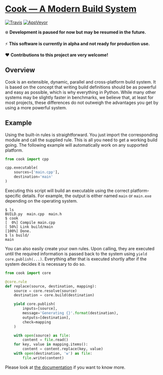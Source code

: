# [Cook — A Modern Build System](https://getcook.org/)

[![Travis](https://api.travis-ci.org/jachris/cook.svg)](https://travis-ci.org/jachris/cook)
[![AppVeyor](https://ci.appveyor.com/api/projects/status/github/jachris/cook?svg=true)](https://ci.appveyor.com/project/jachris/cook)

:snowflake: **Development is paused for now but may be resumed in the future.**

:zap: **This software is currently in alpha and not ready for production use.**

:heart: **Contributions to this project are very welcome!**


## Overview

Cook is an extensible, dynamic, parallel and cross-platform
build system. It is based on the concept that writing build definitions should
be as powerful and easy as possible, which is why everything in Python. While
many other systems may be slightly faster in benchmarks, we believe that, at
least for most projects, these differences do not outweigh the advantages you
get by using a more powerful system.


## Example

Using the built-in rules is straightforward. You just import the corresponding
module and call the supplied rule. This is all you need to get a working build
going. The following example will automatically work on any supported platform.

```python
from cook import cpp

cpp.executable(
    sources=['main.cpp'],
    destination='main'
)
```

Executing this script will build an executable using the correct
platform-specific details. For example, the output is either named `main` or
`main.exe` depending on the operating system.

```
$ ls
BUILD.py  main.cpp  main.h
$ cook
[  0%] Compile main.cpp
[ 50%] Link build/main
[100%] Done.
$ ls build/
main
```

You can also easily create your own rules. Upon calling, they are executed
until the required information is passed back to the system using
`yield core.publish(...)`. Everything after that is executed shortly after if
the system decides it is necessary to do so.

```python
from cook import core

@core.rule
def replace(source, destination, mapping):
    source = core.resolve(source)
    destination = core.build(destination)

    yield core.publish(
        inputs=[source],
        message='Generating {}'.format(destination),
        outputs=[destination],
        check=mapping
    )

    with open(source) as file:
        content = file.read()
    for key, value in mapping.items():
        content = content.replace(key, value)
    with open(destination, 'w') as file:
        file.write(content)
```

Please look at [the documentation](https://getcook.org/docs/) if you want to
know more.
